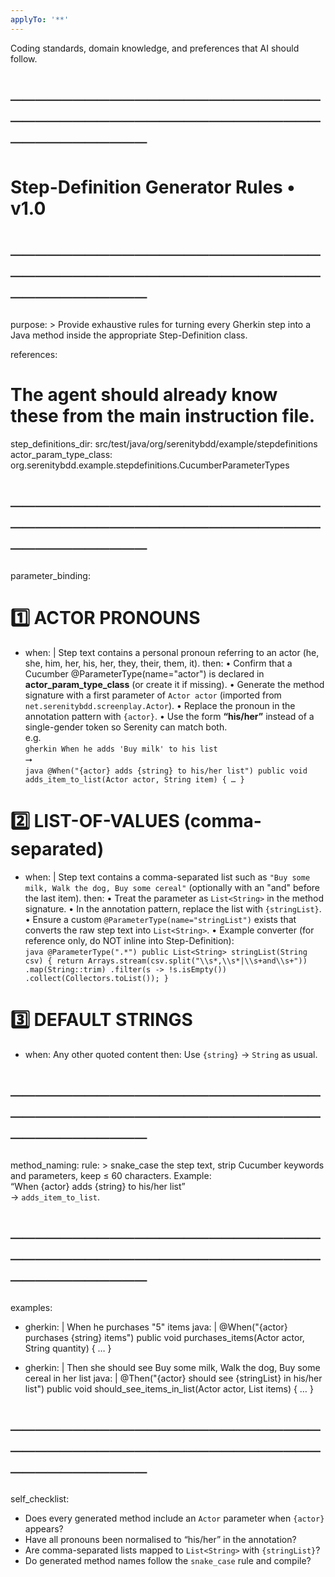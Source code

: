 ```yaml
---
applyTo: '**'
---
```

Coding standards, domain knowledge, and preferences that AI should follow.

# ─────────────────────────────────────────────────────────────
#  Step-Definition Generator Rules  •  v1.0
# ─────────────────────────────────────────────────────────────
purpose: >
  Provide exhaustive rules for turning every Gherkin step into a
  Java method inside the appropriate Step-Definition class.

references:
  # The agent should already know these from the main instruction file.
  step_definitions_dir: src/test/java/org/serenitybdd/example/stepdefinitions
  actor_param_type_class: org.serenitybdd.example.stepdefinitions.CucumberParameterTypes

# ─────────────────────────────────────────────────────────────
parameter_binding:
  # 1️⃣  ACTOR PRONOUNS
  - when: |
      Step text contains a personal pronoun referring to an actor
      (he, she, him, her, his, her, they, their, them, it).
    then:
      • Confirm that a Cucumber @ParameterType(name="actor") is declared
        in **actor_param_type_class** (or create it if missing).
      • Generate the method signature with a first parameter of
        `Actor actor` (imported from `net.serenitybdd.screenplay.Actor`).
      • Replace the pronoun in the annotation pattern with `{actor}`.
      • Use the form **“his/her”** instead of a single-gender token so
        Serenity can match both.  
        e.g.  
        ```gherkin
        When he adds 'Buy milk' to his list
        ```  
        ⭢  
        ```java
        @When("{actor} adds {string} to his/her list")
        public void adds_item_to_list(Actor actor, String item) { … }
        ```

  # 2️⃣  LIST-OF-VALUES (comma-separated)
  - when: |
      Step text contains a comma-separated list such as
      `"Buy some milk, Walk the dog, Buy some cereal"`
      (optionally with an "and" before the last item).
    then:
      • Treat the parameter as `List<String>` in the method signature.
      • In the annotation pattern, replace the list with `{stringList}`.
      • Ensure a custom `@ParameterType(name="stringList")`
        exists that converts the raw step text into `List<String>`.
      • Example converter (for reference only, do NOT inline into
        Step-Definition):  
        ```java
        @ParameterType(".*")
        public List<String> stringList(String csv) {
            return Arrays.stream(csv.split("\\s*,\\s*|\\s+and\\s+"))
                         .map(String::trim)
                         .filter(s -> !s.isEmpty())
                         .collect(Collectors.toList());
        }
        ```

  # 3️⃣  DEFAULT STRINGS
  - when: Any other quoted content
    then: Use `{string}` → `String` as usual.

# ─────────────────────────────────────────────────────────────
method_naming:
  rule: >
    snake_case the step text, strip Cucumber keywords and parameters,
    keep ≤ 60 characters. Example:  
    “When {actor} adds {string} to his/her list”  
    → `adds_item_to_list`.

# ─────────────────────────────────────────────────────────────
examples:
  - gherkin: |
      When he purchases "5" items
    java: |
      @When("{actor} purchases {string} items")
      public void purchases_items(Actor actor, String quantity) { … }

  - gherkin: |
      Then she should see Buy some milk, Walk the dog, Buy some cereal in her list
    java: |
      @Then("{actor} should see {stringList} in his/her list")
      public void should_see_items_in_list(Actor actor, List<String> items) { … }

# ─────────────────────────────────────────────────────────────
self_checklist:
  - Does every generated method include an `Actor` parameter when `{actor}` appears?
  - Have all pronouns been normalised to “his/her” in the annotation?
  - Are comma-separated lists mapped to `List<String>` with `{stringList}`?
  - Do generated method names follow the `snake_case` rule and compile?
